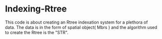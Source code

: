 # Indexing-Rtree
This code is about creating an Rtree indexation system for a plethora of data. The data is in the form of spatial object( Mbrs ) and the algorithm used to create the Rtree is the "STR". 
